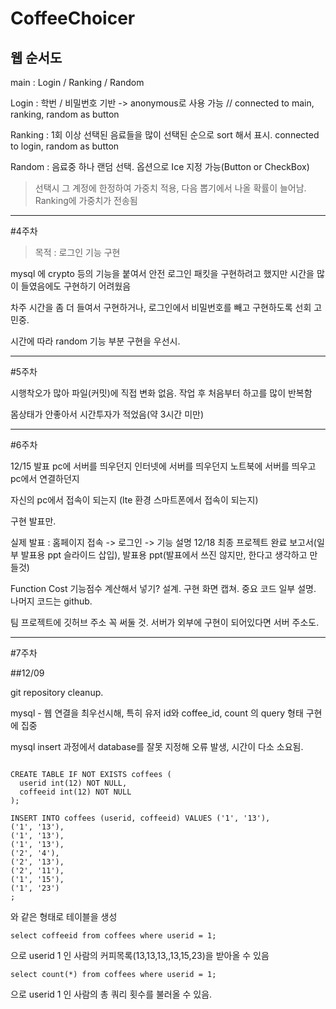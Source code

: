# CoffeeChoicer

 ## 웹 순서도
 
  main : Login / Ranking / Random
  
  Login : 학번 / 비밀번호 기반 -> anonymous로 사용 가능 // connected to main, ranking, random as button
  
  Ranking : 1회 이상 선택된 음료들을 많이 선택된 순으로 sort 해서 표시. connected to login, random as button
  
  Random : 음료중 하나 랜덤 선택. 옵션으로 Ice 지정 가능(Button or CheckBox) 
  
  > 선택시 그 계정에 한정하여  가중치 적용, 다음 뽑기에서 나올 확률이 늘어남. Ranking에 가중치가 전송됨
 

---

#4주차

> 목적 : 로그인 기능 구현

mysql 에 crypto 등의 기능을 붙여서 안전 로그인 패킷을 구현하려고 했지만 시간을 많이 들였음에도 구현하기 어려웠음

차주 시간을 좀 더 들여서 구현하거나, 로그인에서 비밀번호를 빼고 구현하도록 선회 고민중.

시간에 따라 random 기능 부분 구현을 우선시.

---

#5주차

시행착오가 많아 파일(커밋)에 직접 변화 없음. 작업 후 처음부터 하고를 많이 반복함

몸상태가 안좋아서 시간투자가 적었음(약 3시간 미만)



---

#6주차

12/15 발표
pc에 서버를 띄우던지
인터넷에 서버를 띄우던지
노트북에 서버를 띄우고 pc에서 연결하던지

자신의 pc에서 접속이 되는지
(lte 환경 스마트폰에서 접속이 되는지)

구현 발표만.

실제 발표 : 홈페이지 접속 -> 로그인 -> 기능 설명
12/18 최종 프로젝트 완료 보고서(일부 발표용 ppt 슬라이드
삽입), 발표용 ppt(발표에서 쓰진 않지만, 한다고 생각하고
만들것)

Function Cost 기능점수 계산해서 넣기?
설계. 구현 화면 캡쳐. 중요 코드 일부 설명.
나머지 코드는 github.

팀 프로젝트에 깃허브 주소 꼭 써둘 것. 서버가 외부에 구현이
되어있다면 서버 주소도.

---

#7주차

##12/09

git repository cleanup. 

mysql - 웹 연결을 최우선시해, 특히 유저 id와 coffee_id, count 의 query 형태 구현에 집중

mysql insert 과정에서 database를 잘못 지정해 오류 발생, 시간이 다소 소요됨.

```mysql

CREATE TABLE IF NOT EXISTS coffees (
  userid int(12) NOT NULL,
  coffeeid int(12) NOT NULL
);

INSERT INTO coffees (userid, coffeeid) VALUES ('1', '13'),
('1', '13'),
('1', '13'),
('1', '13'),
('2', '4'),
('2', '13'),
('2', '11'),
('1', '15'),
('1', '23')
;

```

와 같은 형태로 테이블을 생성

```mysql
select coffeeid from coffees where userid = 1;
```
으로 userid 1 인 사람의 커피목록(13,13,13,,13,15,23)을 받아올 수 있음

```mysql
select count(*) from coffees where userid = 1;
```
으로 userid 1 인 사람의 총 쿼리 횟수를 불러올 수 있음.
